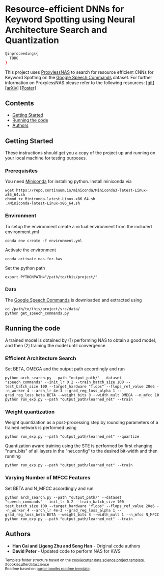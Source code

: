 # Resource-efficient DNNs for Keyword Spotting using Neural Architecture Search and Quantization

```bash
@inproceedings{
  TODO
}
```

This project uses [ProxylessNAS](https://github.com/mit-han-lab/proxylessnas) to search for resource efficient CNNs for Keyword Spotting on the [Google Speech Commands](https://arxiv.org/abs/1804.03209)
dataset. For further information on ProxylessNAS please refer to the following resources: [[git]](https://github.com/mit-han-lab/proxylessnas) [[arXiv]](https://arxiv.org/abs/1812.00332) [[Poster]](https://file.lzhu.me/projects/proxylessNAS/figures/ProxylessNAS_iclr_poster_final.pdf)

## Contents

  - [Getting Started](#getting-started)
  - [Running the code](#running-your-code)
  - [Authors](#authors)


## Getting Started

These instructions should get you a copy of the project up and running on
your local machine for testing purposes.

### Prerequisites

You need [Miniconda](https://docs.conda.io/en/latest/miniconda.html) for installing python. Install miniconda via

    wget https://repo.continuum.io/miniconda/Miniconda3-latest-Linux-x86_64.sh
    chmod +x Miniconda-latest-Linux-x86_64.sh
    ./Miniconda-latest-Linux-x86_64.sh

### Environment

To setup the environment create a virtual environment from the included environment.yml

    conda env create -f environment.yml

Activate the environment

    conda activate nas-for-kws

Set the python path

    export PYTHONPATH="/path/to/this/project/"
    
### Data

The [Google Speech Commands](https://arxiv.org/abs/1804.03209) is downloaded and extracted using

    cd /path/to/this/project/src/data/
    python get_speech_commands.py

## Running the code

A trained model is obtained by (1) performing NAS to obtain a good model, and then (2) training the model until convergence.

### Efficient Architecture Search

Set BETA, OMEGA and the output path accordingly and run

    python arch_search.py --path "output_path/" --dataset "speech_commands" --init_lr 0.2 --train_batch_size 100 --test_batch_size 100 --target_hardware "flops" --flops_ref_value 20e6 --n_worker 4 --arch_lr 4e-3 --grad_reg_loss_alpha 1 --grad_reg_loss_beta BETA --weight_bits 8 --width_mult OMEGA --n_mfcc 10
    python run_exp.py --path "output_path/learned_net" --train

### Weight quantization

Weight quantization as a post-processing step by rounding parameters of a trained network is performed using
    
    python run_exp.py --path "output_path/learned_net" --quantize

Quantization aware training using the STE is performed by first changing "num_bits" of all layers in the "net.config" to the desired bit-width and then running

    python run_exp.py --path "output_path/learned_net" --train

### Varying Number of MFCC Features

Set BETA and N_MFCC accordingly and run

    python arch_search.py --path "output_path/" --dataset "speech_commands" --init_lr 0.2 --train_batch_size 100 --test_batch_size 100 --target_hardware "flops" --flops_ref_value 20e6 --n_worker 4 --arch_lr 4e-3 --grad_reg_loss_alpha 1 --grad_reg_loss_beta BETA --weight_bits 8 --width_mult 1 --n_mfcc N_MFCC
    python run_exp.py --path "output_path/learned_net" --train

## Authors

  - **Han Cai and Ligeng Zhu and Song Han** - Original code authors
  - **David Peter** - Updated code to perform NAS for KWS

<p><small>Template folder structure based on the <a target="_blank" href="https://drivendata.github.io/cookiecutter-data-science/">cookiecutter data science project template</a>. #cookiecutterdatascience</small><br>
<small>Readme based on <a target="_blank" href="https://github.com/PurpleBooth/a-good-readme-template">purple booths readme template</a>.</small></p>
